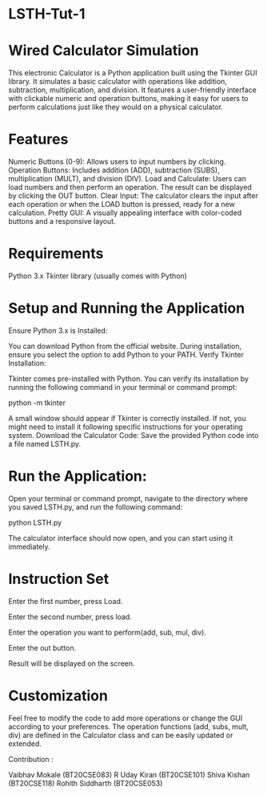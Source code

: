 # LSTH-Tut-1

# Wired Calculator Simulation
This electronic Calculator is a Python application built using the Tkinter GUI library. It simulates a basic calculator with operations like addition, subtraction, multiplication, and division. It features a user-friendly interface with clickable numeric and operation buttons, making it easy for users to perform calculations just like they would on a physical calculator.

# Features

Numeric Buttons (0-9): Allows users to input numbers by clicking.
Operation Buttons: Includes addition (ADD), subtraction (SUBS), multiplication (MULT), and division (DIV).
Load and Calculate: Users can load numbers and then perform an operation. The result can be displayed by clicking the OUT button.
Clear Input: The calculator clears the input after each operation or when the LOAD button is pressed, ready for a new calculation.
Pretty GUI: A visually appealing interface with color-coded buttons and a responsive layout.

# Requirements
Python 3.x
Tkinter library (usually comes with Python)

# Setup and Running the Application
Ensure Python 3.x is Installed:

You can download Python from the official website.
During installation, ensure you select the option to add Python to your PATH.
Verify Tkinter Installation:

Tkinter comes pre-installed with Python. You can verify its installation by running the following command in your terminal or command prompt:

python -m tkinter

A small window should appear if Tkinter is correctly installed. If not, you might need to install it following specific instructions for your operating system.
Download the Calculator Code:
Save the provided Python code into a file named LSTH.py.

# Run the Application:

Open your terminal or command prompt, navigate to the directory where you saved LSTH.py, and run the following command:

python LSTH.py

The calculator interface should now open, and you can start using it immediately.

# Instruction Set
Enter the first number, press Load.

Enter the second number, press load.

Enter the operation you want to perform(add, sub, mul, div).

Enter the out button.

Result will be displayed on the screen.

# Customization
Feel free to modify the code to add more operations or change the GUI according to your preferences. The operation functions (add, subs, mult, div) are defined in the Calculator class and can be easily updated or extended.

Contribution :
 
Vaibhav Mokale (BT20CSE083)
R Uday Kiran (BT20CSE101)
Shiva Kishan (BT20CSE118)
Rohith Siddharth (BT20CSE053)
